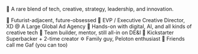 🦄 A rare blend of tech, creative, strategy, leadership, and innovation.

🔮 Futurist-adjacent, future-obsessed
🧠 EVP / Executive Creative Director, XD @ A Large Global Ad Agency
👾 Hands-on with digital, AI, and all kinds of creative tech
🌈 Team builder, mentor, still all-in on DE&I
🤑 Kickstarter Superbacker + 2-time creator
✡️ Family guy, Peloton enthusiast
🥰 Friends call me Gaf (you can too)
